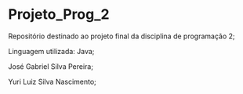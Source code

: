 # Projeto_Prog_2
Repositório destinado ao projeto final da disciplina de programação 2;

Linguagem utilizada: Java; 

José Gabriel Silva Pereira;

Yuri Luiz Silva Nascimento; 
